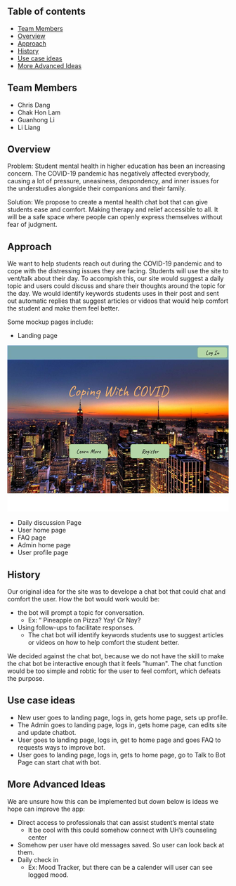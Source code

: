 ## Table of contents

* [Team Members](#team-members)
* [Overview](#overview)
* [Approach](#approach)
* [History](#History)
* [Use case ideas](#use-case-ideas)
* [More Advanced Ideas](#more-advanced-ideas)

## Team Members

- Chris Dang
- Chak Hon Lam
- Guanhong Li
- Li Liang

## Overview

Problem: Student mental health in higher education has been an increasing concern. The COVID-19 pandemic has negatively affected everybody, causing a lot of pressure, uneasiness, despondency, and inner issues for the understudies alongside their companions and their family.

Solution: We propose to create a mental health chat bot that can give students ease and comfort. Making therapy and relief accessible to all. It will be a safe space where people can openly express themselves without fear of judgment.

## Approach

We want to help students reach out during the COVID-19 pandemic and to cope with the distressing issues they are facing. Students will use the site to vent/talk about their day. To accompish this, our site would suggest a daily topic and users could discuss and share their thoughts around the topic for the day. We would identify keywords students uses in their post and sent out automatic replies that suggest articles or videos that would help comfort the student and make them feel better.

Some mockup pages include:

- Landing page

<img src="doc/landing.jpg">

- Daily discussion Page
- User home page
- FAQ page
- Admin home page
- User profile page

## History

Our original idea for the site was to develope a chat bot that could chat and comfort the user.
How the bot would work would be:

- the bot will prompt a topic for conversation.
  - Ex: “ Pineapple on Pizza? Yay! Or Nay?
- Using follow-ups to facilitate responses.
  - The chat bot will identify keywords students use to suggest articles or videos on how to help comfort the student better.
  
We decided against the chat bot, because we do not have the skill to make the chat bot be interactive enough that it feels "human". The chat function would be too simple and robtic for the user to feel comfort, which defeats the purpose.

## Use case ideas

- New user goes to landing page, logs in, gets home page, sets up profile.
- The Admin goes to landing page, logs in, gets home page, can edits site and update chatbot.
- User goes to landing page, logs in, get to home page and goes FAQ to requests ways to improve bot.
- User goes to landing page, logs in, gets to home page, go to Talk to Bot Page can start chat with bot.

## More Advanced Ideas

We are unsure how this can be implemented but down below is ideas we hope can improve the app:
  - Direct access to professionals that can assist student’s mental state
    - It be cool with this could somehow connect with UH’s counseling center
  - Somehow per user have old messages saved. So user can look back at them.
  - Daily check in
    - Ex: Mood Tracker, but there can be a calender will user can see logged mood.
